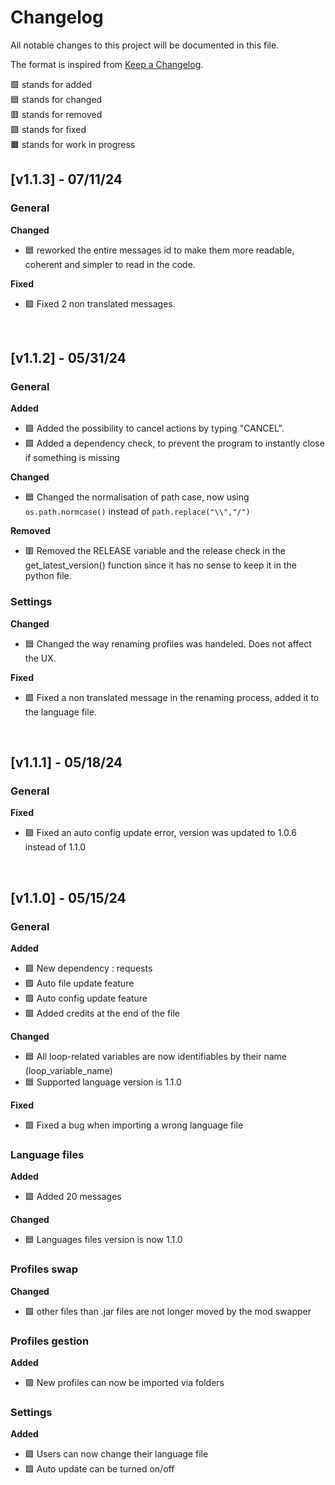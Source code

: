 # Changelog

All notable changes to this project will be documented in this file.

The format is inspired from [Keep a Changelog](https://keepachangelog.com).

🟩 stands for added<br>
🟦 stands for changed<br>
🟥 stands for removed<br>
🟪 stands for fixed<br>
🟧 stands for work in progress<br>


## [v1.1.3] - 07/11/24

### **General**

**Changed**
- 🟦 reworked the entire messages id to make them more readable, coherent and simpler to read in the code.

**Fixed**
- 🟪 Fixed 2 non translated messages.
<br>

## [v1.1.2] - 05/31/24

### **General**

**Added**
- 🟩 Added the possibility to cancel actions by typing "CANCEL".
- 🟩 Added a dependency check, to prevent the program to instantly close if something is missing

**Changed**
- 🟦 Changed the normalisation of path case, now using ``os.path.normcase()`` instead of ``path.replace("\\","/")``

**Removed**
- 🟥 Removed the RELEASE variable and the release check in the get_latest_version() function since it has no sense to keep it in the python file.

### **Settings**

**Changed**
- 🟦 Changed the way renaming profiles was handeled. Does not affect the UX.

**Fixed**
- 🟪 Fixed a non translated message in the renaming process, added it to the language file.
<br>

## [v1.1.1] - 05/18/24

### **General**

**Fixed**
- 🟪 Fixed an auto config update error, version was updated to 1.0.6 instead of 1.1.0

<br>

## [v1.1.0] - 05/15/24

### **General**

**Added**
- 🟩 New dependency : requests
- 🟩 Auto file update feature
- 🟩 Auto config update feature
- 🟩 Added credits at the end of the file

**Changed**
- 🟦 All loop-related variables are now identifiables by their name (loop_variable_name)
- 🟦 Supported language version is 1.1.0

**Fixed**
- 🟪 Fixed a bug when importing a wrong language file

### **Language files**

**Added**
- 🟩 Added 20 messages

**Changed**
- 🟦 Languages files version is now 1.1.0

### **Profiles swap**

**Changed**
- 🟩 other files than .jar files are not longer moved by the mod swapper

### **Profiles gestion**

**Added**
- 🟩 New profiles can now be imported via folders

### **Settings**

**Added**
- 🟩 Users can now change their language file
- 🟩 Auto update can be turned on/off